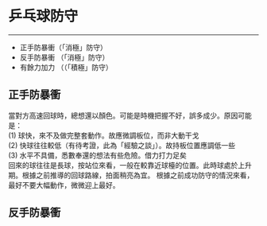 # 乒乓球防守
-----------

- 正手防暴衝（「消極」防守）
- 反手防暴衝 （「消極」防守）
- 有餘力加力 （（「積極」防守）

## 正手防暴衝
當對方高速回球時，總想還以顏色。可能是時機把握不好，誤多成少。原因可能是：
 <br>
  (1) 球快，來不及做完整套動作。故應微調板位，而非大動干戈
 <br>
  (2) 快球往往較低（有待考證，此為「經驗之談」）。故持板位置應調低一些
 <br>
  (3) 水平不具備，悉數奉還的想法有些危險。借力打力足矣
  <br>
 回來的球往往是長球，按站位來看，一般在較靠近球檯的位置。此時球處於上升期。根據之前推導的回球路線，拍面稍亮為宜。 根據之前成功防守的情況來看，最好不要大幅動作，微微迎上最好。

## 反手防暴衝

